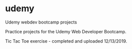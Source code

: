 # udemy
Udemy webdev bootcamp projects

Practice projects for the Udemy Web Developer Bootcamp.

Tic Tac Toe exercise - completed and uploaded 12/13/2019.
